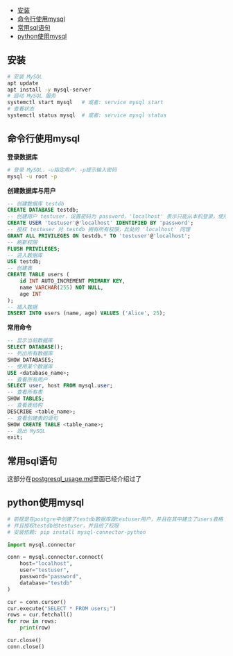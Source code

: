 
- [安装](#安装)
- [命令行使用mysql](#命令行使用mysql)
- [常用sql语句](#常用sql语句)
- [python使用mysql](#python使用mysql)


## 安装

```bash
# 安装 MySQL
apt update
apt install -y mysql-server
# 启动 MySQL 服务
systemctl start mysql   # 或者: service mysql start
# 查看状态
systemctl status mysql  # 或者: service mysql status
```


## 命令行使用mysql

**登录数据库**

```bash
# 登录 MySQL，-u指定用户，-p提示输入密码
mysql -u root -p
```

**创建数据库与用户**

```sql
-- 创建数据库 testdb
CREATE DATABASE testdb;
-- 创建用户 testuser，设置密码为 password，'localhost' 表示只能从本机登录，使用 '%' 表示可以从任意主机登录
CREATE USER 'testuser'@'localhost' IDENTIFIED BY 'password';
-- 授权 testuser 对 testdb 拥有所有权限，此处的 'localhost' 同理
GRANT ALL PRIVILEGES ON testdb.* TO 'testuser'@'localhost';
-- 刷新权限
FLUSH PRIVILEGES;
-- 进入数据库
USE testdb;
-- 创建表
CREATE TABLE users (
    id INT AUTO_INCREMENT PRIMARY KEY,
    name VARCHAR(255) NOT NULL,
    age INT
);
-- 插入数据
INSERT INTO users (name, age) VALUES ('Alice', 25);
```


**常用命令**

```sql
-- 显示当前数据库
SELECT DATABASE();
-- 列出所有数据库
SHOW DATABASES;
-- 使用某个数据库
USE <database_name>;
-- 查看所有用户
SELECT user, host FROM mysql.user;
-- 查看所有表
SHOW TABLES;
-- 查看表结构
DESCRIBE <table_name>;
-- 查看创建表的语句
SHOW CREATE TABLE <table_name>;
-- 退出 MySQL
exit;
```

## 常用sql语句

这部分在[postgresql_usage.md](./postgresql_usage.md#常用sql语句)里面已经介绍过了

## python使用mysql

```python
# 前提是在postgre中创建了testdb数据库跟testuser用户，并且在其中建立了users表格
# 并且授权testdb给testuser，并且给了权限
# 安装依赖: pip install mysql-connector-python

import mysql.connector

conn = mysql.connector.connect(
    host="localhost",
    user="testuser",
    password="password",
    database="testdb"
)

cur = conn.cursor()
cur.execute("SELECT * FROM users;")
rows = cur.fetchall()
for row in rows:
    print(row)

cur.close()
conn.close()
```